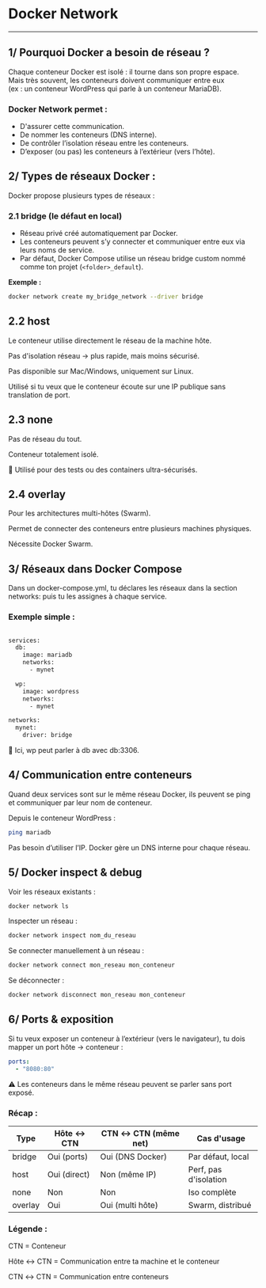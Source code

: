 # Docker Network
******************************************************************************

## 1/ Pourquoi Docker a besoin de réseau ?
Chaque conteneur Docker est isolé : il tourne dans son propre espace.  
Mais très souvent, les conteneurs doivent communiquer entre eux  
(ex : un conteneur WordPress qui parle à un conteneur MariaDB).  

### Docker Network permet :
- D'assurer cette communication.
- De nommer les conteneurs (DNS interne).
- De contrôler l’isolation réseau entre les conteneurs.
- D’exposer (ou pas) les conteneurs à l’extérieur (vers l’hôte).

## 2/ Types de réseaux Docker :

Docker propose plusieurs types de réseaux :

### 2.1 bridge (le défaut en local)
- Réseau privé créé automatiquement par Docker.
- Les conteneurs peuvent s’y connecter et communiquer entre eux via leurs noms de service.
- Par défaut, Docker Compose utilise un réseau bridge custom nommé comme ton projet (`<folder>_default`).

**Exemple :**

```bash
docker network create my_bridge_network --driver bridge
```

## 2.2 host

Le conteneur utilise directement le réseau de la machine hôte.

Pas d'isolation réseau → plus rapide, mais moins sécurisé.

Pas disponible sur Mac/Windows, uniquement sur Linux.

Utilisé si tu veux que le conteneur écoute sur une IP publique sans translation de port.

## 2.3 none

Pas de réseau du tout.

Conteneur totalement isolé.

🧪 Utilisé pour des tests ou des containers ultra-sécurisés.

## 2.4 overlay

Pour les architectures multi-hôtes (Swarm).

Permet de connecter des conteneurs entre plusieurs machines physiques.

Nécessite Docker Swarm.

## 3/ Réseaux dans Docker Compose

Dans un docker-compose.yml, tu déclares les réseaux dans la section networks: puis tu les assignes à chaque service.

### Exemple simple :

```bash

services:
  db:
    image: mariadb
    networks:
      - mynet

  wp:
    image: wordpress
    networks:
      - mynet

networks:
  mynet:
    driver: bridge
```

🔧 Ici, wp peut parler à db avec db:3306.

## 4/ Communication entre conteneurs

Quand deux services sont sur le même réseau Docker, ils peuvent se ping et communiquer par leur nom de conteneur.

Depuis le conteneur WordPress :

```bash
ping mariadb
```
Pas besoin d’utiliser l’IP. Docker gère un DNS interne pour chaque réseau.

## 5/ Docker inspect & debug

Voir les réseaux existants :

```bash
docker network ls
```

Inspecter un réseau :

```bash
docker network inspect nom_du_reseau
```

Se connecter manuellement à un réseau :

```bash
docker network connect mon_reseau mon_conteneur
```

Se déconnecter :

```bash
docker network disconnect mon_reseau mon_conteneur
```

## 6/ Ports & exposition

Si tu veux exposer un conteneur à l’extérieur (vers le navigateur), tu dois mapper un port hôte → conteneur :

```yml
ports:
  - "8080:80"
```

⚠️ Les conteneurs dans le même réseau peuvent se parler sans port exposé.

### Récap :

| Type    | Hôte ↔ CTN      | CTN ↔ CTN (même net) | Cas d'usage           |
|---------|-----------------|---------------------|----------------------|
| bridge  | Oui (ports)     | Oui (DNS Docker)    | Par défaut, local    |
| host    | Oui (direct)    | Non (même IP)       | Perf, pas d'isolation|
| none    | Non             | Non                 | Iso complète         |
| overlay | Oui             | Oui (multi hôte)    | Swarm, distribué     |

### Légende :

CTN = Conteneur

Hôte ↔ CTN = Communication entre ta machine et le conteneur

CTN ↔ CTN = Communication entre conteneurs